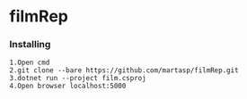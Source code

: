 # filmRep
### Installing
```
1.Open cmd
2.git clone --bare https://github.com/martasp/filmRep.git
3.dotnet run --project film.csproj
4.Open browser localhost:5000
```

